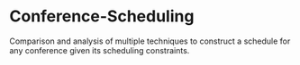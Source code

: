 # Conference-Scheduling
Comparison and analysis of multiple techniques to construct a schedule for any conference given its scheduling constraints.
